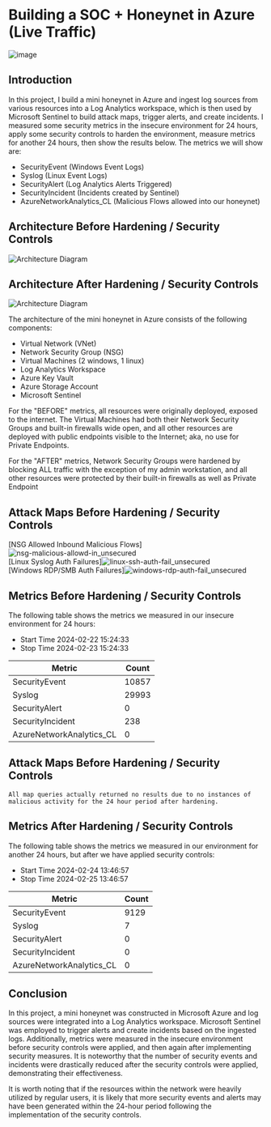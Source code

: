 # Building a SOC + Honeynet in Azure (Live Traffic)
![image](https://github.com/JordanDanielWest/Cloud-SOC/assets/96628562/d1d7963a-a545-4e47-9aa6-890c72e71eee)


## Introduction

In this project, I build a mini honeynet in Azure and ingest log sources from various resources into a Log Analytics workspace, which is then used by Microsoft Sentinel to build attack maps, trigger alerts, and create incidents. I measured some security metrics in the insecure environment for 24 hours, apply some security controls to harden the environment, measure metrics for another 24 hours, then show the results below. The metrics we will show are:

- SecurityEvent (Windows Event Logs)
- Syslog (Linux Event Logs)
- SecurityAlert (Log Analytics Alerts Triggered)
- SecurityIncident (Incidents created by Sentinel)
- AzureNetworkAnalytics_CL (Malicious Flows allowed into our honeynet)

## Architecture Before Hardening / Security Controls
![Architecture Diagram](https://i.imgur.com/aBDwnKb.jpg)

## Architecture After Hardening / Security Controls
![Architecture Diagram](https://i.imgur.com/YQNa9Pp.jpg)

The architecture of the mini honeynet in Azure consists of the following components:

- Virtual Network (VNet)
- Network Security Group (NSG)
- Virtual Machines (2 windows, 1 linux)
- Log Analytics Workspace
- Azure Key Vault
- Azure Storage Account
- Microsoft Sentinel

For the "BEFORE" metrics, all resources were originally deployed, exposed to the internet. The Virtual Machines had both their Network Security Groups and built-in firewalls wide open, and all other resources are deployed with public endpoints visible to the Internet; aka, no use for Private Endpoints.

For the "AFTER" metrics, Network Security Groups were hardened by blocking ALL traffic with the exception of my admin workstation, and all other resources were protected by their built-in firewalls as well as Private Endpoint

## Attack Maps Before Hardening / Security Controls
[NSG Allowed Inbound Malicious Flows]![nsg-malicious-allowd-in_unsecured](https://github.com/JordanDanielWest/Cloud-SOC/assets/96628562/79cc536d-03e5-4a7e-a8c9-7a923ea5e391)
<br>
[Linux Syslog Auth Failures]![linux-ssh-auth-fail_unsecured](https://github.com/JordanDanielWest/Cloud-SOC/assets/96628562/0a54e93e-359e-425f-888d-a5800c64b723)
<br>
[Windows RDP/SMB Auth Failures]![windows-rdp-auth-fail_unsecured](https://github.com/JordanDanielWest/Cloud-SOC/assets/96628562/1d8d85c9-f138-420c-86f9-0814b9fb8c6f)
<br>

## Metrics Before Hardening / Security Controls

The following table shows the metrics we measured in our insecure environment for 24 hours:
- Start Time 2024-02-22 15:24:33
- Stop Time 2024-02-23 15:24:33

| Metric                   | Count
| ------------------------ | -----
| SecurityEvent            | 10857
| Syslog                   | 29993
| SecurityAlert            | 0
| SecurityIncident         | 238
| AzureNetworkAnalytics_CL | 0

## Attack Maps Before Hardening / Security Controls

```All map queries actually returned no results due to no instances of malicious activity for the 24 hour period after hardening.```

## Metrics After Hardening / Security Controls

The following table shows the metrics we measured in our environment for another 24 hours, but after we have applied security controls:
- Start Time 2024-02-24 13:46:57
- Stop Time	2024-02-25 13:46:57

| Metric                   | Count
| ------------------------ | -----
| SecurityEvent            | 9129
| Syslog                   | 7
| SecurityAlert            | 0
| SecurityIncident         | 0
| AzureNetworkAnalytics_CL | 0

## Conclusion

In this project, a mini honeynet was constructed in Microsoft Azure and log sources were integrated into a Log Analytics workspace. Microsoft Sentinel was employed to trigger alerts and create incidents based on the ingested logs. Additionally, metrics were measured in the insecure environment before security controls were applied, and then again after implementing security measures. It is noteworthy that the number of security events and incidents were drastically reduced after the security controls were applied, demonstrating their effectiveness.

It is worth noting that if the resources within the network were heavily utilized by regular users, it is likely that more security events and alerts may have been generated within the 24-hour period following the implementation of the security controls.
